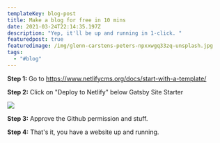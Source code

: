 ```yaml
---
templateKey: blog-post
title: Make a blog for free in 10 mins
date: 2021-03-24T22:14:35.197Z
description: "Yep, it'll be up and running in 1-click. "
featuredpost: true
featuredimage: /img/glenn-carstens-peters-npxxwgq33zq-unsplash.jpg
tags:
  - "#blog"
---
```

**Step 1:** Go to <https://www.netlifycms.org/docs/start-with-a-template/>

**Step 2:** Click on "Deploy to Netlify" below Gatsby Site Starter

![](/img/2021-03-25-02.24.58.png)

**Step 3:** Approve the Github permission and stuff. 

**Step 4:** That's it, you have a website up and running.